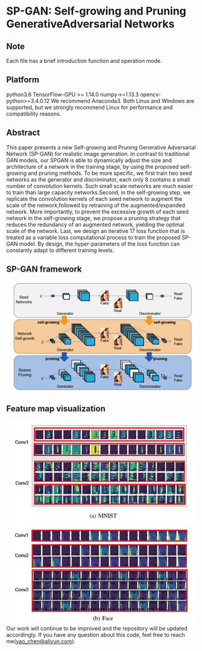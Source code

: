 # SP-GAN: Self-growing and Pruning GenerativeAdversarial Networks
## Note
Each file has a brief introduction function and operation mode.
## Platform
python3.6  TensorFlow-GPU >= 1.14.0   numpy->=1.13.3  opencv-python>=3.4.0.12  We recommend Anaconda3.
Both Linux and Windows are supported, but we strongly recommend Linux for performance and compatibility reasons.
## Abstract
This paper presents a new Self-growing and Pruning Generative Adversarial Network (SP-GAN) for realistic image generation. In contrast to traditional GAN models, our SPGAN is able to dynamically adjust the size and architecture of a network in the training stage, by using the proposed self-growing and pruning methods. To be more specific, we first train two seed networks as the generator and discriminator, each only
8 contains a small number of convolution kernels. Such small scale networks are much easier to train than large capacity networks.Second, in the self-growing step, we replicate the convolution kernels of each seed network to augment the scale of the network,followed by retraining of the augmented/expanded network. More importantly, to prevent the excessive growth of each seed network in the self-growing stage, we propose a pruning strategy that reduces the redundancy of an augmented network, yielding the optimal scale of the network. Last, we design an iterative
17 loss function that is treated as a variable loss computational process to train the proposed SP-GAN model. By design, the hyper-parameters of the loss function can constantly adapt to different training levels.
## SP-GAN framework
![image](https://github.com/Lambert-chen/SPGAN/blob/master/image/frame.png)
## Feature map visualization
![image](https://github.com/Lambert-chen/SPGAN/blob/master/image/Feature_map.png)
Our work will continue to be improved and the repository will be updated accordingly.
If you have any question about this code, feel free to reach me(yao_chen@aliyun.com).
